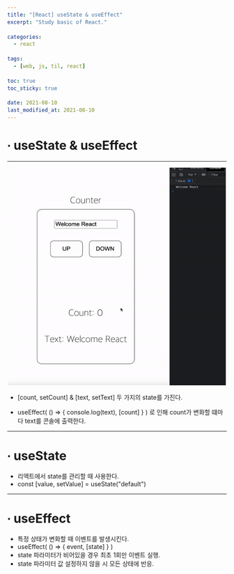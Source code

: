 ```yaml
---
title: "[React] useState & useEffect"
excerpt: "Study basic of React."

categories:
  - react

tags:
  - [web, js, til, react]

toc: true
toc_sticky: true

date: 2021-08-10
last_modified_at: 2021-08-10
---
```


# ∙ useState & useEffect

---

<div align="center">

<img src="/assets/images/22_02_06_react/state.gif" width="500" height="500"/>

</div>

- [count, setCount] & [text, setText] 두 가지의 state를 가진다.

- useEffect( () => { console.log(text), [count] } ) 로 인해 count가 변화할 떄마다 text를 콘솔에 출력한다.

---

# ∙ useState

- 리액트에서 state를 관리할 때 사용한다.
- const [value, setValue] = useState("default")

---

# ∙ useEffect

- 특정 상태가 변화할 때 이벤트를 발생시킨다.
- useEffect( () => { event, [state] } )
- state 파라미터가 비어있을 경우 최초 1회만 이벤트 실행.
- state 파라미터 값 설정하지 않을 시 모든 상태에 반응.
